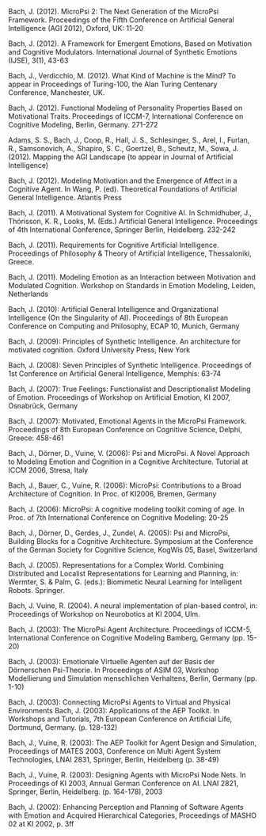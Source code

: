 Bach, J. (2012). MicroPsi 2: The Next Generation of the MicroPsi Framework. Proceedings of the Fifth Conference on Artificial General Intelligence (AGI 2012), Oxford, UK: 11-20

Bach, J. (2012). A Framework for Emergent Emotions, Based on Motivation and Cognitive Modulators. International Journal of Synthetic Emotions (IJSE), 3(1), 43-63

Bach, J., Verdicchio, M. (2012). What Kind of Machine is the Mind? To appear in Proceedings of Turing-100, the Alan Turing Centenary Conference, Manchester, UK.

Bach, J. (2012). Functional Modeling of Personality Properties Based on Motivational Traits. Proceedings of ICCM-7, International Conference on Cognitive Modeling, Berlin, Germany. 271-272

Adams, S. S., Bach, J., Coop, R., Hall, J. S., Schlesinger, S., Arel, I., Furlan, R., Samsonovich, A., Shapiro, S. C., Goertzel, B., Scheutz, M., Sowa, J. (2012). Mapping the AGI Landscape (to appear in Journal of Artificial Intelligence)

Bach, J. (2012). Modeling Motivation and the Emergence of Affect in a Cognitive Agent. In Wang, P. (ed). Theoretical Foundations of Artificial General Intelligence. Atlantis Press

Bach, J. (2011). A Motivational System for Cognitive AI. In Schmidhuber, J., Thórisson, K. R., Looks, M. (Eds.) Artificial General Intelligence. Proceedings of 4th International Conference, Springer Berlin, Heidelberg. 232-242

Bach, J. (2011). Requirements for Cognitive Artificial Intelligence. Proceedings of Philosophy & Theory of Artificial Intelligence, Thessaloniki, Greece.

Bach, J. (2011). Modeling Emotion as an Interaction between Motivation and Modulated Cognition. Workshop on Standards in Emotion Modeling, Leiden, Netherlands

Bach, J. (2010): Artificial General Intelligence and Organizational Intelligence (On the Singularity of AI). Proceedings of 8th European Conference on Computing and Philosophy, ECAP 10, Munich, Germany

Bach, J. (2009): Principles of Synthetic Intelligence. An architecture for motivated cognition. Oxford University Press, New York

Bach, J. (2008): Seven Principles of Synthetic Intelligence. Proceedings of 1st Conference on Artificial General Intelligence, Memphis: 63-74

Bach, J. (2007): True Feelings: Functionalist and Descriptionalist Modeling of Emotion. Proceedings of Workshop on Artificial Emotion, KI 2007, Osnabrück, Germany

Bach, J. (2007): Motivated, Emotional Agents in the MicroPsi Framework. Proceedings of 8th European Conference on Cognitive Science, Delphi, Greece: 458-461

Bach, J., Dörner, D., Vuine, V. (2006): Psi and MicroPsi. A Novel Approach to Modeling Emotion and Cognition in a Cognitive Architecture. Tutorial at ICCM 2006, Stresa, Italy

Bach, J., Bauer, C., Vuine, R. (2006): MicroPsi: Contributions to a Broad Architecture of Cognition. In Proc. of KI2006, Bremen, Germany

Bach, J. (2006): MicroPsi: A cognitive modeling toolkit coming of age. In Proc. of 7th International Conference on Cognitive Modeling: 20-25

Bach, J., Dörner, D., Gerdes, J., Zundel, A. (2005): Psi and MicroPsi, Building Blocks for a Cognitive Architecture. Symposium at the Conference of the German Society for Cognitive Science, KogWis 05, Basel, Switzerland

Bach, J. (2005). Representations for a Complex World. Combining Distributed and Localist Representations for Learning and Planning, in: Wermter, S. & Palm, G. (eds.): Biomimetic Neural Learning for Intelligent Robots. Springer.

Bach, J. Vuine, R. (2004). A neural implementation of plan-based control, in: Proceedings of Workshop on Neurobotics at KI 2004, Ulm.

Bach, J. (2003): The MicroPsi Agent Architecture. Proceedings of ICCM-5, International Conference on Cognitive Modeling Bamberg, Germany (pp. 15-20)

Bach, J. (2003): Emotionale Virtuelle Agenten auf der Basis der Dörnerschen Psi-Theorie. In Proceedings of ASIM 03, Workshop Modellierung und Simulation menschlichen Verhaltens, Berlin, Germany (pp. 1-10)

Bach, J. (2003): Connecting MicroPsi Agents to Virtual and Physical Environments Bach, J. (2003): Applications of the AEP Toolkit. In Workshops and Tutorials, 7th European Conference on Artificial Life, Dortmund, Germany. (p. 128-132)

Bach, J., Vuine, R. (2003): The AEP Toolkit for Agent Design and Simulation, Proceedings of MATES 2003, Conference on Multi Agent System Technologies, LNAI 2831, Springer, Berlin, Heidelberg (p. 38-49)

Bach, J., Vuine, R. (2003): Designing Agents with MicroPsi Node Nets. In Proceedings of KI 2003, Annual German Conference on AI. LNAI 2821, Springer, Berlin, Heidelberg. (p. 164-178), 2003

Bach, J. (2002): Enhancing Perception and Planning of Software Agents with Emotion and Acquired Hierarchical Categories, Proceedings of MASHO 02 at KI 2002, p. 3ff
